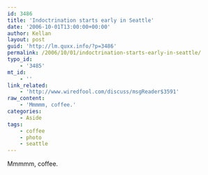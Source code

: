 ```yaml
---
id: 3486
title: 'Indoctrination starts early in Seattle'
date: '2006-10-01T13:00:00+00:00'
author: Kellan
layout: post
guid: 'http://lm.quxx.info/?p=3486'
permalink: /2006/10/01/indoctrination-starts-early-in-seattle/
typo_id:
    - '3485'
mt_id:
    - ''
link_related:
    - 'http://www.wiredfool.com/discuss/msgReader$3591'
raw_content:
    - 'Mmmmm, coffee.'
categories:
    - Aside
tags:
    - coffee
    - photo
    - seattle
---
```


Mmmmm, coffee.